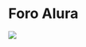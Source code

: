 
<h1>Foro Alura</h1>
<img src="https://github.com/DelianJ/foroAlura/assets/114271050/6ec3fe97-0acc-4d2e-8348-3eb5011c2b31"/>
